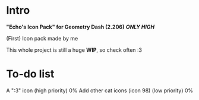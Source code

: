 # Intro
**"Echo's Icon Pack" for Geometry Dash (2.206)** ***ONLY HIGH***

(First) Icon pack made by me

This whole project is still a huge **WIP**, so check often :3

# To-do list

A ":3" icon (high priority) 0%
Add other cat icons (icon 98) (low priority) 0%
